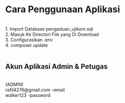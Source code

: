 <h1>Cara Penggunaan Aplikasi</h1><br>
1. Import Database pengaduan_ujikom.sql<br>
2. Masuk Ke Directori File yang Di Download<br>
3. Configurasikan .env<br>
4. composer update<br>
<br>
<h2>Akun Aplikasi Admin & Petugas</h2>
<br>
(ADMIN)<br>
rafil4276@gmail.com -email<br>
walker123	-password<br>
<br>
<br>
